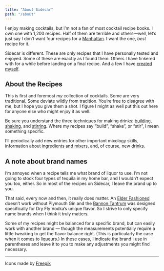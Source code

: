 ```yaml
---
title: "About Sidecar"
path: "/about"
---
```


I enjoy making cocktails, but I’m not a fan of most cocktail recipe books. I own one with 1,200 recipes. Half of them are terrible and others&mdash;well, let’s just say I don’t want four recipes for a [Manhattan](/drinks/manhattan). I want the one, *best* recipe for it.

Sidecar is different. These are only recipes that I have personally tested and enjoyed. Some of these are exactly as I found them. Others I have tinkered with for a while before landing on a final recipe. And a few I have [created myself](/tags/sidecar-original).

## About the Recipes

This is first and foremost *my* collection of cocktails. Some are very traditional. Some deviate wildly from tradition. You’re free to disagree with me, but I hope you give them a shot. I figure I might as well put this out here for anyone else who might enjoy it as well.

Be sure you understand the three techniques for making drinks: [building](/techniques/building/), [shaking](/techniques/shaking/), and [stirring](/techniques/stirring/). Where my recipes say “build”, “shake”, or “stir”, I mean something specific.

I’ll periodically add new entries for other important mixology skills, information about [ingredients and mixers](/ingredients), and, of course, new [drinks](/drinks/).

## A note about brand names

I’m annoyed when a recipe tells me what brand of liquor to use. I’m not going to stock four types of tequila in my home bar, and I wouldn’t expect you too, either. So in most of the recipes on Sidecar, I leave the brand up to you.

That said, every now and then, it really does matter. An [Elder Fashioned](/drinks/elder-fashioned) doesn’t work without Plymouth Gin and the [Bannon Tantrum](/drinks/bannon-tantrum) was designed specifically for Dry Fly Vodka’s unique flavor. So I strive to only specify name brands when I think it truly matters.

Some of my recipes might be balanced for a specific brand, but can easily work with another brand &mdash; though the measurements potentially require a little tweaking to get the flavor balance right. (This is particularly the case when it comes to liqueurs.) In these cases, I indicate the brand I use in parentheses and leave it to you to make any adjustments you might find necessary.

<hr />

<div class="footnote">Icons made by <a href="https://www.flaticon.com/authors/freepik" title="Freepik">Freepik</a></div>
